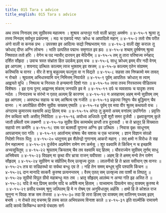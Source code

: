 ```yaml
---
title: 015 Tara s advice
title_english: 015 Tara s advice

---
```

<div class="audioEmbed"  caption="श्रीराम-हरिसीताराममूर्ति-घनपाठिभ्यां वचनम्" src="https://archive.org/download/Ramayana-recitation-Sriram-harisItArAmamUrti-Ghanapaati-v2/Kanda_4/Kanda_4_KSK-015-Tharo_Upadeshaha.mp3"></div>
अथ तस्य निनादम् तम् सुग्रीवस्य महात्मनः ।  
शुश्राव अन्तःपुर गतो वाली भ्रातुर् अमर्षणः ॥ ४-१५-१  
श्रुत्वा तु तस्य निनदम् सर्वभूत प्रकंपनम् ।  
मदः च एकपदे नष्टः क्रोधः च आपादितो महान् ॥ ४-१५-२  
ततो रोष परीत अंगो वाली स कनक प्रभः ।  
उपरक्त इव आदित्यः सद्यो निष्प्रभताम् गतः ॥ ४-१५-३  
वाली दंष्ट्रा करालः तु क्रोधाद् दीप्त अग्नि लोचनः ।  
भाति उत्पतित पद्माभः समृणाल इव ह्रदः ॥ ४-१५-४  
शब्दम् दुर्मर्षणम् श्रुत्वा निष्पपात ततो हरिः ।  
वेगेन च पद न्यासैर् दारयन् इव मेदिनीम् ॥ ४-१५-५  
तम् तु तारा परिष्वज्य स्नेहाद् दर्शित सौहृदा ।  
उवाच त्रस्त संभ्रांता हित उदर्कम् इदम् वचः ॥ ४-१५-६  
साधु क्रोधम् इमम् वीर नदी वेगम् इव आगतम् ।  
शयनाद् उत्थितः काल्यम् त्यज भुक्ताम् इव स्रजम् ॥ ४-१५-७  
काल्यम् एतेन संग्रामम् करिष्यसि च वानर ।  
वीर ते शत्रु बाहुल्यम् फल्गुता वा न विद्यते ॥ ४-१५-८  
सहसा तव निष्क्रामो मम तावत् न रोचते ।  
श्रूयताम् अभिधास्यामि यन् निमित्तम् निवार्यते ॥ ४-१५-९  
पूर्वम् आपतितः क्रोधात् स त्वाम् आह्वयते युधि ।  
निष्पत्य च निरस्तः ते हन्यमानो दिशो गतः ॥ ४-१५-१०  
त्वया तस्य निरस्तस्य पीडितस्य विशेषतः ।  
इह एत्य पुनर् आह्वानम् शंकाम् जनयति इव मे ॥ ४-१५-११  
दर्पः च व्यवसायः च यादृशः तस्य नर्दतः ।  
निनादस्य च संरंभो न एतत् अल्पम् हि कारणम् ॥ ४-१५-१२  
न असहायम् अहम् मन्ये सुग्रीवम् तम् इह आगतम् ।  
अवष्टब्ध सहायः च यम् आश्रित्य एष गर्जति ॥ ४-१५-१३  
प्रकृत्या निपुणः चैव बुद्धिमान् चैव वानरः ।  
न अपरीक्षित वीर्येण सुग्रीवः सख्यम् एष्यति ॥ ४-१५-१४  
पूर्वम् एव मया वीर श्रुतम् कथयतो वचः ।  
अंगदस्य कुमारस्य वक्ष्यामि अद्य हितम् वचः ॥ ४-१५-१५  
अंगदः तु कुमरो अयम् वनांतम् उपनिर्गतः ।  
प्रवृत्तिः तेन कथिता चारैः असीत् निवेदिता ॥ ४-१५-१६  
अयोध्य अधिपतेः पुत्रौ शूरौ समर दुर्जयौ ।  
इक्ष्वाकूणाम् कुले जातौ प्रथितौ राम लक्ष्मणौ ॥ ४-१५-१७  
सुग्रीव प्रिय कामार्थम् प्राप्तौ तत्र दुरासदौ ।  
स ते भ्रातुर् हि विख्यातः सहायो रण कर्मणि ॥ ४-१५-१८  
रामः पर बलमर्दी युगान्त अग्निः इव उत्थितः ।  
निवास वृक्षः साधूनाम् आपन्नानाम् परा गतिः । ४-१५-१९  
आर्तानाम् संश्रयः चैव यशसः च एक भाजनम् ।  
ज्ञान विज्ञान संपन्नो निदेशो निरतः पितुः ॥ ४-१५-२०  
धातूनाम् इव शैलेन्द्रो गुणानाम् आकरो महान् ।  
तत् क्षमो न विरोधः ते सह तेन महात्मना ॥ ४-१५-२१  
दुर्जयेन अप्रमेयेण रामेण रण कर्मसु ।  
शूर वक्ष्यामि ते किंचिन् न च इच्छामि अभ्यसूयितुम् ॥ ४-१५-२२  
श्रूयताम् क्रियताम् चैव तव वक्ष्यामि यद् हितम् ।  
यौवराज्येन सुग्रीवम् तूर्णम् साधु अभिषेचय ॥ ४-१५-२३  
विग्रहम् मा कृथा वीर भ्रात्रा राजन् यवीयसा ।  
अहम् हि ते क्षमम् मन्ये तेन रामेण सौहृदम् ॥ ४-१५-२४  
सुग्रीवेण च संप्रीतिम् वैरम् उत्सृज्य दूरतः ।  
लालनीयो हि ते भ्राता यवीयान् एष वानरः ॥ ४-१५-२५  
तत्र वा सन्निहस्थो वा सर्वथा बन्धुः एव ते ।  
नहि तेन समम् बन्धुम् भुवि पश्यामि किंचन ॥ ४-१५-२६  
दान मानादि सत्कर्रैः कुरुष्व प्रत्यनन्तरम् ।  
वैरम् एतत् सम् उत्स्रृज्य तव पार्श्वे स तिष्ठतु ॥ ४-१५-२७  
सुग्रीवो विपुल ग्रीवो महाबन्धुः मतः तव ।  
भ्रातृ सौहृदम् आलंब्य न अन्या गति इह अस्ति ते ॥ ४-१५-२८  
यदि ते मत् प्रियम् कार्यम् यदि च अवैषि माम् हिताम् ।  
याच्यमानः प्रियत्वेन साधु वाक्यम् कुरुष्व मे ॥ ४-१५-२९  
प्रसीद पथ्यम् श्रुणु जल्पितम् हि मे  
न रोषम् एव अनुविधातुम् अर्हसि ।  
क्षमो हि ते कोशल राज सूनुना  
न विग्रहः शक्र सम तेजसा ॥ ४-१५-३०  
तदा हि तारा हितम् एव वाक्यम्  
तम् वालिनम् पथ्यम् इदम् बभाषे ।  
न रोचते तद् वचनम् हि तस्य  
काल अभिपन्नस्य विनाश काले ॥ ४-१५-३१  
इति वाल्मीकि रामायणे आदि काव्ये किष्किन्ध काण्डे पंचदशः सर्गः